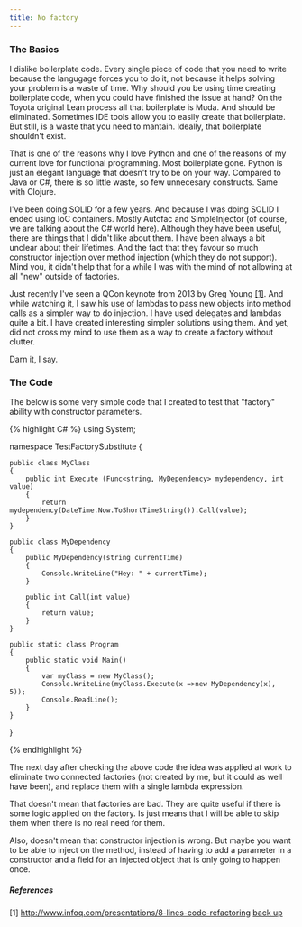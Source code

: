 ```yaml
---
title: No factory
---
```


### The Basics

I dislike boilerplate code. Every single piece of code that you need to write because the langugage forces you to do it, not because it helps solving your problem is a waste of time. Why should you be using time creating boilerplate code, when you could have finished the issue at hand? On the Toyota original Lean process all that boilerplate is Muda. And should be eliminated. Sometimes IDE tools allow you to easily create that boilerplate. But still, is a waste that you need to mantain. Ideally, that boilerplate shouldn't exist.

That is one of the reasons why I love Python and one of the reasons of my current love for functional programming. Most boilerplate gone. Python is just an elegant language that doesn't try to be on your way. Compared to Java or C#, there is so little waste, so few unnecesary constructs. Same with Clojure.

I've been doing SOLID for a few years. And because I was doing SOLID I ended using IoC containers. Mostly Autofac and SimpleInjector (of course, we are talking about the C# world here). Although they have been useful, there are things that I didn't like about them. I have been always a bit unclear about their lifetimes. And the fact that they favour so much constructor injection over method injection (which they do not support). Mind you, it didn't help that for a while I was with the mind of not allowing at all "new" outside of factories. 

Just recently I've seen a QCon keynote from 2013 by Greg Young <a name="return1"><a href="#1">[1]</a></a>. And while watching it, I saw his use of lambdas to pass new objects into method calls as a simpler way to do injection. I have used delegates and lambdas quite a bit. I have created interesting simpler solutions using them. And yet, did not cross my mind to use them as a way to create a factory without clutter.

Darn it, I say.

### The Code

The below is some very simple code that I created to test that "factory" ability with constructor parameters.

{% highlight C# %}
using System;

namespace TestFactorySubstitute
{

    public class MyClass
    {
        public int Execute (Func<string, MyDependency> mydependency, int value)
        {
            return mydependency(DateTime.Now.ToShortTimeString()).Call(value);
        }
    }

    public class MyDependency
    {
        public MyDependency(string currentTime)
        {
            Console.WriteLine("Hey: " + currentTime);
        }

        public int Call(int value)
        {
            return value;
        }
    }

    public static class Program
    {
        public static void Main()
        {
            var myClass = new MyClass();
            Console.WriteLine(myClass.Execute(x =>new MyDependency(x), 5));
            Console.ReadLine();
        }
    }
}

{% endhighlight %}

The next day after checking the above code the idea was applied at work to eliminate two connected factories (not created by me, but it could as well have been), and replace them with a single lambda expression.

That doesn't mean that factories are bad. They are quite useful if there is some logic applied on the factory. Is just means that I will be able to skip them when there is no real need for them.

Also, doesn't mean that constructor injection is wrong. But maybe you want to be able to inject on the method, instead of having to add a parameter in a constructor and a field for an injected object that is only going to happen once.

##### References

[1] <a href="http://www.infoq.com/presentations/8-lines-code-refactoring">http://www.infoq.com/presentations/8-lines-code-refactoring</a> <a name="1"><a href="#return1">back up</a></a>
